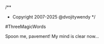 /**
* Copyright 2007-2025 @dvojitywendy
*/

#ThreeMagicWords

Spoon me, pavement!
My mind is clear now…

